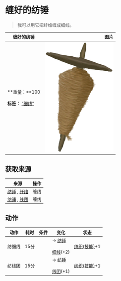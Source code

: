 # 缠好的纺锤  
> 我可以用它把纤维缠成细线。  
  
  缠好的纺锤  |   图片   
 ----  |  ----:   
 **重量：**100<br><br>**标签：**	[“细线”](tag_Cord.md)  |  ![](Sprite/SpindledCord.png)   
  
## 获取来源  
来源  |  操作  
----  |  ----  
[纺锤](Spindle.md) , [纤维](Fibers.md)  |  缠线  
[纺锤](Spindle.md) , [线团](YarnFiber.md)  |  缠线  
## 动作  
动作  |  耗时  |  条件  |  变化  |  状态  
----  |  ----  |  ----  |  ----  |  ----  
纺细线<br>  |  15分  |    |  → [纺锤](Spindle.md)<br><br>[细线](CordFiber.md)(+2)<br>  |  [纺织(技能)](Skill_Tailoring.md)+1  
纺线团<br>  |  15分  |    |  → [纺锤](Spindle.md)<br><br>[线团](YarnFiber.md)(+1)<br>  |  [纺织(技能)](Skill_Tailoring.md)+1  
